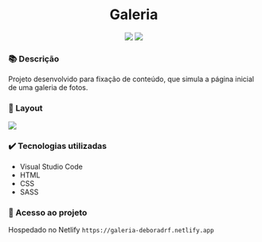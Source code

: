 <h1 align="center">Galeria</h1>
<p align="center">
  <img src="https://img.shields.io/badge/STATUS-CONCLUIDO-green?style=plastic">
  <img src="https://img.shields.io/github/stars/deboradrf?style=social">
</p>

### 📚 Descrição
Projeto desenvolvido para fixação de conteúdo, que simula a página inicial de uma galeria de fotos.

### 🎨 Layout
<img src="https://github.com/deboradrf/galeria/assets/130398684/59b7119b-ff25-4541-a14f-0a17f30970ab">

### ✔️ Tecnologias utilizadas
- Visual Studio Code
- HTML
- CSS
- SASS

### 📁 Acesso ao projeto
Hospedado no Netlify `https://galeria-deboradrf.netlify.app`
